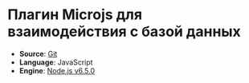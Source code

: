 # Плагин Microjs для взаимодействия с базой данных
* **Source**: [Git](https://gitlab.com/microjs/microjs-plugins-dal.git)
* **Language**: JavaScript
* **Engine**: [Node.js v6.5.0](https://nodejs.org/dist/latest-v6.x/)
